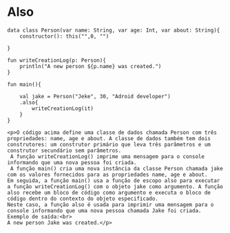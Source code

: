<!DOCTYPE html>
<html lang="pt-br">
<head>
    <meta charset="UTF-8">
    <meta http-equiv="X-UA-Compatible" content="IE=edge">
    <meta name="viewport" content="width=device-width, initial-scale=1.0">
    <title>Document</title>
</head>
<body>
    <h1>Also</h1>
    
    data class Person(var name: String, var age: Int, var about: String){
        constructor(): this("",0, "")
        
    }
    
    fun writeCreationLog(p: Person){
        println("A new person ${p.name} was created.")
    }
    
    fun main(){
        
        val jake = Person("Jeke", 30, "Adroid developer")
        .also{
            writeCreationLog(it)
        }
    }

    <p>O código acima define uma classe de dados chamada Person com três propriedades: name, age e about. A classe de dados também tem dois construtores: um construtor primário que leva três parâmetros e um construtor secundário sem parâmetros.
     A função writeCreationLog() imprime uma mensagem para o console informando que uma nova pessoa foi criada.
     A função main() cria uma nova instância da classe Person chamada jake com os valores fornecidos para as propriedades name, age e about.
    Em seguida, a função main() usa a função de escopo also para executar a função writeCreationLog() com o objeto jake como argumento. A função also recebe um bloco de código como argumento e executa o bloco de código dentro do contexto do objeto especificado.
    Neste caso, a função also é usada para imprimir uma mensagem para o console informando que uma nova pessoa chamada Jake foi criada.
    Exemplo de saída:<br>
    A new person Jake was created.</p>
</body>
</html>